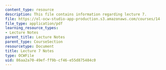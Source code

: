 ```yaml
---
content_type: resource
description: This file contains information regarding lecture 7.
file: https://ol-ocw-studio-app-production.s3.amazonaws.com/courses/14-581-international-economics-i-spring-2013/86aa2a7049efff9bcf46e55d875484c0_MIT14_581S13_classnotes7.pdf
file_type: application/pdf
learning_resource_types:
- Lecture Notes
parent_title: Lecture Notes
parent_type: CourseSection
resourcetype: Document
title: Lecture 7 Notes
type: OCWFile
uid: 86aa2a70-49ef-ff9b-cf46-e55d875484c0
---
```

